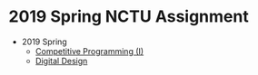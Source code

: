 # 2019 Spring NCTU Assignment

- 2019 Spring
	- [Competitive Programming (I)](Competitive-Programming-(I)/)
	- [Digital Design](Digital-Design/)